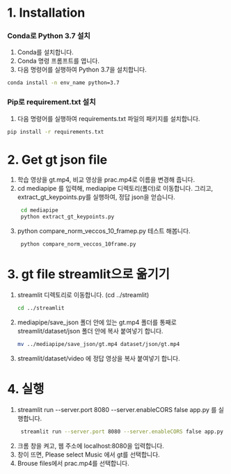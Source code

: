 # 1. Installation

### Conda로 Python 3.7 설치

1. Conda를 설치합니다.
2. Conda 명령 프롬프트를 엽니다.
3. 다음 명령어를 실행하여 Python 3.7을 설치합니다.

```bash
conda install -n env_name python=3.7
```

### Pip로 requirement.txt 설치

1. 다음 명령어를 실행하여 requirements.txt 파일의 패키지를 설치합니다.

```bash
pip install -r requirements.txt
```

# 2. Get gt json file

1. 학습 영상을 gt.mp4, 비교 영상을 prac.mp4로 이름을 변경해 줍니다.
2. cd mediapipe 를 입력해, mediapipe 디렉토리(폴더)로 이동합니다. 그리고, extract_gt_keypoints.py를 실행하여, 정답 json을 얻습니다.
   ```bash
    cd mediapipe
    python extract_gt_keypoints.py
   ```
3. python compare_norm_veccos_10_framep.py 테스트 해봅니다.
   ```bash
    python compare_norm_veccos_10frame.py
   ```

# 3. gt file streamlit으로 옮기기

1. streamlit 디렉토리로 이동합니다. (cd ../streamlit)
   ```bash
   cd ../streamlit
   ```
2. mediapipe/save_json 폴더 안에 있는 gt.mp4 폴더를 
    통째로 streamlit/dataset/json 폴더 안에 복사 붙여넣기 합니다.
    ```bash
    mv ../mediapipe/save_json/gt.mp4 dataset/json/gt.mp4
    ```
3. streamlit/dataset/video 에 정답 영상을 복사 붙여넣기 합니다.

# 4. 실행

1. streamlit run --server.port 8080 --server.enableCORS false app.py 를 실행합니다.
   ```bash
    streamlit run --server.port 8080 --server.enableCORS false app.py
   ```
2. 크롬 창을 켜고, 웹 주소에 localhost:8080을 입력합니다.
3. 창이 뜨면, Please select Music 에서 gt를 선택합니다.  
4. Brouse files에서 prac.mp4를 선택합니다. 




